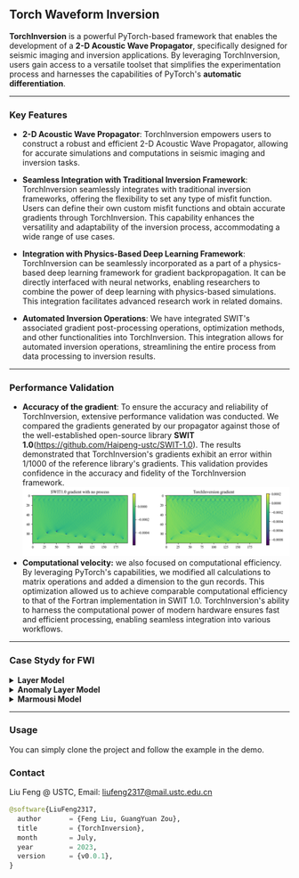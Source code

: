 <!--
 * @Author: LiuFeng(USTC) : liufeng2317@mail.ustc.edu.cn
 * @Date: 2023-07-03 11:16:43
 * @LastEditors: LiuFeng
 * @LastEditTime: 2023-07-14 18:05:17
 * @FilePath: /TorchInversion/README.md
 * @Description: 
 * Copyright (c) 2023 by ${git_name} email: ${git_email}, All Rights Reserved.
-->

## Torch Waveform Inversion
**TorchInversion** is a powerful PyTorch-based framework that enables the development of a **2-D Acoustic Wave Propagator**, specifically designed for seismic imaging and inversion applications. By leveraging TorchInversion, users gain access to a versatile toolset that simplifies the experimentation process and harnesses the capabilities of PyTorch's **automatic differentiation**.

****
### Key Features

* **2-D Acoustic Wave Propagator**: TorchInversion empowers users to construct a robust and efficient 2-D Acoustic Wave Propagator, allowing for accurate simulations and computations in seismic imaging and inversion tasks.

* **Seamless Integration with Traditional Inversion Framework**: TorchInversion seamlessly integrates with traditional inversion frameworks, offering the flexibility to set any type of misfit function. Users can define their own custom misfit functions and obtain accurate gradients through TorchInversion. This capability enhances the versatility and adaptability of the inversion process, accommodating a wide range of use cases.

* **Integration with Physics-Based Deep Learning Framework**: TorchInversion can be seamlessly incorporated as a part of a physics-based deep learning framework for gradient backpropagation. It can be directly interfaced with neural networks, enabling researchers to combine the power of deep learning with physics-based simulations. This integration facilitates advanced research work in related domains.

* **Automated Inversion Operations**: We have integrated SWIT's associated gradient post-processing operations, optimization methods, and other functionalities into TorchInversion. This integration allows for automated inversion operations, streamlining the entire process from data processing to inversion results.

****
### Performance Validation

* **Accuracy of the gradient**: To ensure the accuracy and reliability of TorchInversion, extensive performance validation was conducted. We compared the gradients generated by our propagator against those of the well-established open-source library **SWIT 1.0**(https://github.com/Haipeng-ustc/SWIT-1.0). The results demonstrated that TorchInversion's gradients exhibit an error within 1/1000 of the reference library's gradients. This validation provides confidence in the accuracy and fidelity of the TorchInversion framework.
  ![](./demo/data/01_test_inversion_LayeredModel/2023-07-03-11-36-55.png)
* **Computational velocity:** we also focused on computational efficiency. By leveraging PyTorch's capabilities, we modified all calculations to matrix operations and added a dimension to the gun records. This optimization allowed us to achieve comparable computational efficiency to that of the Fortran implementation in SWIT 1.0. TorchInversion's ability to harness the computational power of modern hardware ensures fast and efficient processing, enabling seamless integration into various workflows.

****
### Case Stydy for FWI

<details>
<summary><strong>Layer Model</strong></summary>

Details of this example can be found in [Layer Model forward](./demo/02_01_forward_LayeredModel.ipynb) and [Layer Model inversion](./demo/02_02_inversion_LayeredModel.ipynb)

* The **true model** and some setting of the model:
<div align="center"><img src="./demo/data/02_LayerModel/AD/model/True/observed_system.png" width=55% ></div>

* The **wavelet** and the **dampling** setting
<div float="left" align="center"><img src="./demo/data/02_LayerModel/AD/model/True/ricker.png" width = 48% style="display: inline-block; vertical-align: middle;"> <img src="./demo/data/02_LayerModel/AD/model/True/damp_global.png" width = 50% style="display: inline-block; vertical-align: middle;"></div>

* **Initial model** and **Gradient** Map of the first iteration
<div align="center"><img src="./demo/data/02_LayerModel/AD/model/Initial/model_init.png" width=50% style="display: inline-block; vertical-align: middle;"> <img src="./demo/data/02_LayerModel/AD/inv/grad/0.png" width = 48% style="display: inline-block; vertical-align: middle;"></div>

* The **inversion result**
<div align="center">
<img src="./demo/data/02_LayerModel/AD/inv/model/inversion.gif" width=80%>
</div>

It is important to note that we have not been particularly careful in adjusting the update parameters and processing the gradients in detail, but there are many details in the FWI work that can greatly improve the effectiveness and efficiency of the inversion

</details>

<details>
<summary><strong>Anomaly Layer Model</strong></summary>

Details of this example can be found in [Layer Model forward](./demo/03_01_forward_LayerAnomaly.ipynb) and [Layer Model inversion](./demo/03_02_inversion_LayereAnomaly.ipynb)

* The **true model** and some setting of the model:
<div align="center"><img src="./demo/data/03_LayerAnomaly/AD/model/True/observed_system.png" width=55%></div>

* The **wavelet** and the **dampling** setting
<div float="left" align="center"><img src="./demo/data/03_LayerAnomaly/AD/model/True/ricker.png" width = 48% style="display: inline-block; vertical-align: middle;"> <img src="./demo/data/03_LayerAnomaly/AD/model/True/damp_global.png" width = 50% style="display: inline-block; vertical-align: middle;"></div>

* **Initial model** and **Gradient** Map of the first iteration
<div align="center"><img src="./demo/data/03_LayerAnomaly/AD/model/Initial/model_init.png" width=50% style="display: inline-block; vertical-align: middle;"> <img src="./demo/data/03_LayerAnomaly/AD/inv/grad/0.png" width = 45% style="display: inline-block; vertical-align: middle;"></div>

* The **inversion result**
<div align="center">
<img src="./demo/data/03_LayerAnomaly/AD/inv/model/inversion.gif" width=80%>
</div>

</details>


<details>
<summary><strong>Marmousi Model</strong></summary>

Details of this example can be found in [Layer Model forward](./demo/04_01_forward_Marmousi2.ipynb) and [Layer Model inversion](./demo/04_02_inversion_Marmousi2.ipynb)

* The **true model** and some setting of the model:
<div align="center"><img src="./demo/data/04_Marmousi2/AD_shotInMiddle/model/True/observed_system.png" width=55% ></div>

* The **wavelet** and the **dampling** setting
<div float="left" align="center"><img src="./demo/data/04_Marmousi2/AD_shotInMiddle/model/True/ricker.png" width = 40% style="display: inline-block; vertical-align: middle;"> <img src="./demo/data/04_Marmousi2/AD_shotInMiddle/model/True/damp_global.png" width = 50% style="display: inline-block; vertical-align: middle;"></div>

* **Initial model** and **Gradient** Map of the first iteration
<div align="center"><img src="./demo/data/04_Marmousi2/AD_shotInMiddle/model/Initial/model_init.png" width=40% style="display: inline-block; vertical-align: middle;"> <img src="./demo/data/04_Marmousi2/AD_shotInMiddle/inv/grad/0.png" width = 50% style="display: inline-block; vertical-align: middle;"></div>

* The **inversion result**
<div align="center">
<img src="./demo/data/04_Marmousi2/AD_shotInMiddle/inv/model/inversion.gif" width=60%>
</div>

</details>

****
### Usage
You can simply clone the project and follow the example in the demo.


### Contact
 Liu Feng @ USTC, Email: liufeng2317@mail.ustc.edu.cn

```python
@software{LiuFeng2317,
  author       = {Feng Liu, GuangYuan Zou},
  title        = {TorchInversion},
  month        = July,
  year         = 2023,
  version      = {v0.0.1},
}
```